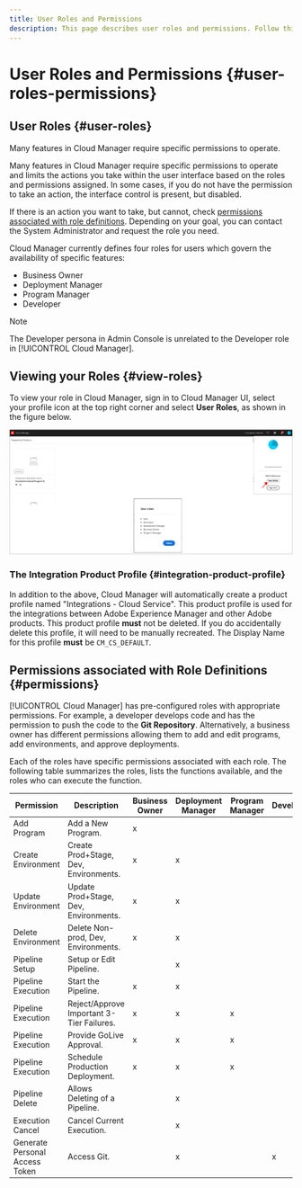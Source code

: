 ```yaml
---
title: User Roles and Permissions
description: This page describes user roles and permissions. Follow this page to learn how to add users and assign them to Cloud Manager Roles.
---
```


# User Roles and Permissions {#user-roles-permissions}
 
## User Roles {#user-roles}

Many features in Cloud Manager require specific permissions to operate.

Many features in Cloud Manager require specific permissions to operate and limits the actions you take within the user interface based on the roles and permissions assigned. In some cases, if you do not have the permission to take an action, the interface control is present, but disabled.

If there is an action you want to take, but cannot, check [permissions associated with role definitions](#permissions). Depending on your goal, you can contact the System Administrator and request the role you need.

Cloud Manager currently defines four roles for users which govern the availability of specific features:

* Business Owner
* Deployment Manager
* Program Manager
* Developer

>[!NOTE]
>The Developer persona in Admin Console is unrelated to the Developer role in [!UICONTROL Cloud Manager].

## Viewing your Roles {#view-roles}

To view your role in Cloud Manager, sign in to Cloud Manager UI, select your profile icon at the top right corner and select **User Roles**, as shown in the figure below.

![](/help/onboarding/what-is-required/assets/admin-console-9.png)

### The Integration Product Profile {#integration-product-profile}

In addition to the above, Cloud Manager will automatically create a product profile named "Integrations - Cloud Service". This product profile is used for the integrations between Adobe Experience Manager and other Adobe products. This product profile **must** not be deleted. If you do accidentally delete this profile, it will need to be manually recreated. The Display Name for this profile **must** be `CM_CS_DEFAULT`.


## Permissions associated with Role Definitions {#permissions}

[!UICONTROL Cloud Manager] has pre-configured roles with appropriate permissions. For example, a developer develops code and has the permission to push the code to the **Git Repository**. Alternatively, a business owner has different permissions allowing them to add and edit programs, add environments, and approve deployments.

Each of the roles have specific permissions associated with each role. The following table summarizes the roles, lists the functions available, and the roles who can execute the function.

|Permission|Description|Business Owner|Deployment Manager|Program Manager|Developer|
|--- |--- |--- |--- |--- |--- |
|Add Program|Add a New Program.|x||||
|Create Environment|Create Prod+Stage, Dev, Environments.|x|x|||
|Update Environment|Update Prod+Stage, Dev, Environments.|x|x|||
|Delete Environment|Delete Non-prod, Dev, Environments.|x|x|||
|Pipeline Setup|Setup or Edit Pipeline.||x|||
|Pipeline Execution|Start the Pipeline.|x|x|||
|Pipeline Execution|Reject/Approve Important 3-Tier Failures.|x|x|x||
|Pipeline Execution|Provide GoLive Approval.|x|x|x||
|Pipeline Execution|Schedule Production Deployment.|x|x|x||
|Pipeline Delete|Allows Deleting of a Pipeline.||x|||
|Execution Cancel|Cancel Current Execution.||x|||
|Generate Personal Access Token|Access Git.||x||x|